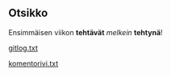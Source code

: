 ## Otsikko

Ensimmäisen viikon **tehtävät** *melkein* **tehtynä**!

[gitlog.txt](https://github.com/Birgitt4/ot-htyo/blob/master/laskarit/viikko1/gitlog.txt)

[komentorivi.txt](https://github.com/Birgitt4/ot-htyo/blob/master/laskarit/viikko1/komentorivi.txt)
